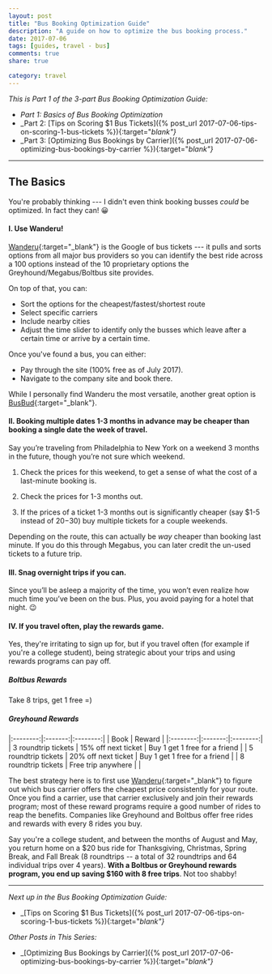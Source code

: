 ```yaml
---
layout: post
title: "Bus Booking Optimization Guide"
description: "A guide on how to optimize the bus booking process."
date: 2017-07-06
tags: [guides, travel - bus]
comments: true
share: true

category: travel
---
```


_This is Part 1 of the 3-part Bus Booking Optimization Guide:_

* _Part 1: Basics of Bus Booking Optimization_
* _Part 2: [Tips on Scoring $1 Bus Tickets]({% post_url 2017-07-06-tips-on-scoring-1-bus-tickets %}){:target="_blank"}_
* _Part 3: [Optimizing Bus Bookings by Carrier]({% post_url 2017-07-06-optimizing-bus-bookings-by-carrier %}){:target="_blank"}_

-------

## The Basics

You're probably thinking --- I didn't even think booking busses _could_ be optimized. In fact they can! 😀

#### I. Use Wanderu!
[Wanderu](https://www.wanderu.com/en/){:target="_blank"} is the Google of bus tickets --- it pulls and sorts options from all major bus providers so you can identify the best ride across a 100 options instead of the 10 proprietary options the Greyhound/Megabus/Boltbus site provides.

On top of that, you can:
* Sort the options for the cheapest/fastest/shortest route
* Select specific carriers
* Include nearby cities
* Adjust the time slider to identify only the busses which leave after a certain time or arrive by a certain time. 

Once you've found a bus, you can either:

* Pay through the site (100% free as of July 2017).
* Navigate to the company site and book there.

While I personally find Wanderu the most versatile, another great option is [BusBud](busbud.com){:target="_blank"}.

#### II. Booking multiple dates 1-3 months in advance may be cheaper than booking a single date the week of travel.

Say you’re traveling from Philadelphia to New York on a weekend 3 months in the future, though you’re not sure which weekend.

1. Check the prices for this weekend, to get a sense of what the cost of a last-minute booking is. 

2. Check the prices for 1-3 months out.

3. If the prices of a ticket 1-3 months out is significantly cheaper (say $1-5 instead of $20-$30) buy multiple tickets for a couple weekends.

Depending on the route, this can actually be _way_ cheaper than booking last minute. If you do this through Megabus, you can later credit the un-used tickets to a future trip. 

#### III. Snag overnight trips if you can.

Since you’ll be asleep a majority of the time, you won’t even realize how much time you’ve been on the bus. Plus, you avoid paying for a hotel that night. 😉

#### IV. If you travel often, play the rewards game.

Yes, they're irritating to sign up for, but if you travel often (for example if you're a college student), being strategic about your trips and using rewards programs can pay off. 

##### Boltbus Rewards
Take 8 trips, get 1 free =)

##### Greyhound Rewards

|:--------:|:-------:|:--------:|
| Book    | Reward    |
|:--------:|:-------:|:--------:|
| 3 roundtrip tickets   | 15% off next ticket   | Buy 1 get 1 free for a friend   |
| 5 roundtrip tickets   | 20% off next ticket   | Buy 1 get 1 free for a friend   |
| 8 roundtrip tickets   | Free trip anywhere   |    |

The best strategy here is to first use [Wanderu](https://www.wanderu.com/en/){:target="_blank"} to figure out which bus carrier offers the cheapest price consistently for your route. Once you find a carrier, use that carrier exclusively and join their rewards program; most of these reward programs require a good number of rides to reap the benefits. Companies like Greyhound and Boltbus offer free rides and rewards with every 8 rides you buy. 

Say you're a college student, and between the months of August and May, you return home on a $20 bus ride for Thanksgiving, Christmas, Spring Break, and Fall Break (8 roundtrips -- a total of 32 roundtrips and 64 individual trips over 4 years). __With a Boltbus or Greyhound rewards program, you end up saving $160 with 8 free trips__. Not too shabby!

-------

_Next up in the Bus Booking Optimization Guide:_
* _[Tips on Scoring $1 Bus Tickets]({% post_url 2017-07-06-tips-on-scoring-1-bus-tickets %}){:target="_blank"}_

_Other Posts in This Series:_
* _[Optimizing Bus Bookings by Carrier]({% post_url 2017-07-06-optimizing-bus-bookings-by-carrier %}){:target="_blank"}_
